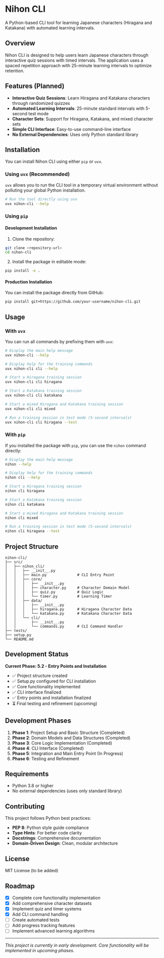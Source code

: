# Nihon CLI

A Python-based CLI tool for learning Japanese characters (Hiragana and Katakana) with automated learning intervals.

## Overview

Nihon CLI is designed to help users learn Japanese characters through interactive quiz sessions with timed intervals. The application uses a spaced repetition approach with 25-minute learning intervals to optimize retention.

## Features (Planned)

- **Interactive Quiz Sessions**: Learn Hiragana and Katakana characters through randomized quizzes
- **Automated Learning Intervals**: 25-minute standard intervals with 5-second test mode
- **Character Sets**: Support for Hiragana, Katakana, and mixed character sets
- **Simple CLI Interface**: Easy-to-use command-line interface
- **No External Dependencies**: Uses only Python standard library

## Installation

You can install Nihon CLI using either `pip` or `uvx`.

### Using `uvx` (Recommended)

`uvx` allows you to run the CLI tool in a temporary virtual environment without polluting your global Python installation.

```bash
# Run the tool directly using uvx
uvx nihon-cli --help
```

### Using `pip`

#### Development Installation

1. Clone the repository:
```bash
git clone <repository-url>
cd nihon-cli
```

2. Install the package in editable mode:
```bash
pip install -e .
```

#### Production Installation

You can install the package directly from GitHub:
```bash
pip install git+https://github.com/your-username/nihon-cli.git
```

## Usage

### With `uvx`

You can run all commands by prefixing them with `uvx`:

```bash
# Display the main help message
uvx nihon-cli --help

# Display help for the training commands
uvx nihon-cli cli --help

# Start a Hiragana training session
uvx nihon-cli cli hiragana

# Start a Katakana training session
uvx nihon-cli cli katakana

# Start a mixed Hiragana and Katakana training session
uvx nihon-cli cli mixed

# Run a training session in test mode (5-second intervals)
uvx nihon-cli cli hiragana --test
```

### With `pip`

If you installed the package with `pip`, you can use the `nihon` command directly:

```bash
# Display the main help message
nihon --help

# Display help for the training commands
nihon cli --help

# Start a Hiragana training session
nihon cli hiragana

# Start a Katakana training session
nihon cli katakana

# Start a mixed Hiragana and Katakana training session
nihon cli mixed

# Run a training session in test mode (5-second intervals)
nihon cli hiragana --test
```

## Project Structure

```
nihon-cli/
├── src/
│   ├── nihon_cli/
│   │   ├── __init__.py
│   │   ├── main.py              # CLI Entry Point
│   │   ├── core/
│   │   │   ├── __init__.py
│   │   │   ├── character.py     # Character Domain Model
│   │   │   ├── quiz.py          # Quiz Logic
│   │   │   └── timer.py         # Learning Timer
│   │   ├── data/
│   │   │   ├── __init__.py
│   │   │   ├── hiragana.py      # Hiragana Character Data
│   │   │   └── katakana.py      # Katakana Character Data
│   │   └── cli/
│   │       ├── __init__.py
│   │       └── commands.py      # CLI Command Handler
├── tests/
├── setup.py
└── README.md
```

## Development Status

**Current Phase: 5.2 - Entry Points and Installation**

- ✅ Project structure created
- ✅ Setup.py configured for CLI installation
- ✅ Core functionality implemented
- ✅ CLI interface finalized
- ✅ Entry points and installation finalized
- ⏳ Final testing and refinement (upcoming)

## Development Phases

1. **Phase 1**: Project Setup and Basic Structure (Completed)
2. **Phase 2**: Domain Models and Data Structures (Completed)
3. **Phase 3**: Core Logic Implementation (Completed)
4. **Phase 4**: CLI Interface (Completed)
5. **Phase 5**: Integration and Main Entry Point (In Progress)
6. **Phase 6**: Testing and Refinement

## Requirements

- Python 3.8 or higher
- No external dependencies (uses only standard library)

## Contributing

This project follows Python best practices:

- **PEP 8**: Python style guide compliance
- **Type Hints**: For better code clarity
- **Docstrings**: Comprehensive documentation
- **Domain-Driven Design**: Clean, modular architecture

## License

MIT License (to be added)

## Roadmap

- [x] Complete core functionality implementation
- [x] Add comprehensive character datasets
- [x] Implement quiz and timer systems
- [x] Add CLI command handling
- [ ] Create automated tests
- [ ] Add progress tracking features
- [ ] Implement advanced learning algorithms

---

*This project is currently in early development. Core functionality will be implemented in upcoming phases.*